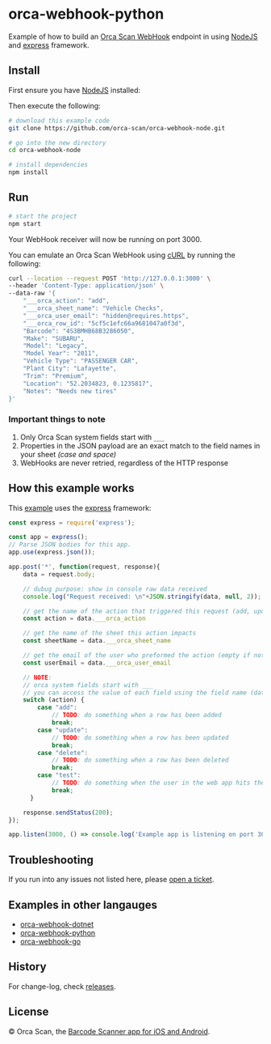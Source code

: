 # orca-webhook-python

Example of how to build an [Orca Scan WebHook](https://orcascan.com/docs/api/webhooks) endpoint in using [NodeJS](https://nodejs.org/) and [express](https://expressjs.com/) framework.

## Install

First ensure you have [NodeJS](https://nodejs.org/) installed:

Then execute the following:

```bash
# download this example code
git clone https://github.com/orca-scan/orca-webhook-node.git

# go into the new directory
cd orca-webhook-node

# install dependencies
npm install
```

## Run

```bash
# start the project
npm start
```

Your WebHook receiver will now be running on port 3000.

You can emulate an Orca Scan WebHook using [cURL](https://dev.to/ibmdeveloper/what-is-curl-and-why-is-it-all-over-api-docs-9mh) by running the following:

```bash
curl --location --request POST 'http://127.0.0.1:3000' \
--header 'Content-Type: application/json' \
--data-raw '{
    "___orca_action": "add",
    "___orca_sheet_name": "Vehicle Checks",
    "___orca_user_email": "hidden@requires.https",
    "___orca_row_id": "5cf5c1efc66a9681047a0f3d",
    "Barcode": "4S3BMHB68B3286050",
    "Make": "SUBARU",
    "Model": "Legacy",
    "Model Year": "2011",
    "Vehicle Type": "PASSENGER CAR",
    "Plant City": "Lafayette",
    "Trim": "Premium",
    "Location": "52.2034823, 0.1235817",
    "Notes": "Needs new tires"
}'
```

### Important things to note

1. Only Orca Scan system fields start with `___`
2. Properties in the JSON payload are an exact match to the  field names in your sheet _(case and space)_
3. WebHooks are never retried, regardless of the HTTP response

## How this example works

This [example](server.js) uses the [express](https://expressjs.com/) framework:

```js
const express = require('express');

const app = express();
// Parse JSON bodies for this app.
app.use(express.json());

app.post('*', function(request, response){
    data = request.body;

    // dubug purpose: show in console raw data received
    console.log("Request received: \n"+JSON.stringify(data, null, 2));

    // get the name of the action that triggered this request (add, update, delete, test)
    const action = data.___orca_action

    // get the name of the sheet this action impacts
    const sheetName = data.___orca_sheet_name

    // get the email of the user who preformed the action (empty if not HTTPS)
    const userEmail = data.___orca_user_email

    // NOTE:
    // orca system fields start with ___
    // you can access the value of each field using the field name (data.Name, data.Barcode, data.Location)
    switch (action) {
        case "add":
            // TODO: do something when a row has been added
            break;
        case "update":
            // TODO: do something when a row has been updated
            break;
        case "delete":
            // TODO: do something when a row has been deleted
            break;
        case "test":
            // TODO: do something when the user in the web app hits the test button
            break;
      }

    response.sendStatus(200);
});

app.listen(3000, () => console.log('Example app is listening on port 3000.'));
```

## Troubleshooting

If you run into any issues not listed here, please [open a ticket](https://github.com/orca-scan/orca-webhook-python/issues).

## Examples in other langauges
* [orca-webhook-dotnet](https://github.com/orca-scan/orca-webhook-dotnet)
* [orca-webhook-python](https://github.com/orca-scan/orca-webhook-python)
* [orca-webhook-go](https://github.com/orca-scan/orca-webhook-go)

## History

For change-log, check [releases](https://github.com/orca-scan/orca-webhook-node/releases).

## License

&copy; Orca Scan, the [Barcode Scanner app for iOS and Android](https://orcascan.com).